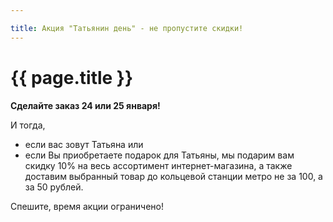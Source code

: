 ```yaml
---

title: Акция "Татьянин день" - не пропустите скидки!
---
```


{{ page.title }}
================

**Сделайте заказ 24 или 25 января!**

И тогда,
* если вас зовут Татьяна или
* если Вы приобретаете подарок для Татьяны,
мы подарим вам скидку 10% на весь ассортимент интернет-магазина, а также доставим выбранный товар до кольцевой станции метро не за 100, а за 50 рублей.
 
Спешите, время акции ограничено!
